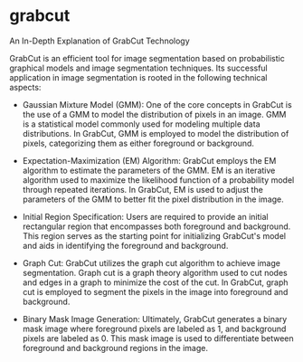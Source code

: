 # grabcut

An In-Depth Explanation of GrabCut Technology

GrabCut is an efficient tool for image segmentation based on probabilistic graphical models and image segmentation techniques. Its successful application in image segmentation is rooted in the following technical aspects:

- Gaussian Mixture Model (GMM): One of the core concepts in GrabCut is the use of a GMM to model the distribution of pixels in an image. GMM is a statistical model commonly used for modeling multiple data distributions. In GrabCut, GMM is employed to model the distribution of pixels, categorizing them as either foreground or background.

- Expectation-Maximization (EM) Algorithm: GrabCut employs the EM algorithm to estimate the parameters of the GMM. EM is an iterative algorithm used to maximize the likelihood function of a probability model through repeated iterations. In GrabCut, EM is used to adjust the parameters of the GMM to better fit the pixel distribution in the image.

- Initial Region Specification: Users are required to provide an initial rectangular region that encompasses both foreground and background. This region serves as the starting point for initializing GrabCut's model and aids in identifying the foreground and background.

- Graph Cut: GrabCut utilizes the graph cut algorithm to achieve image segmentation. Graph cut is a graph theory algorithm used to cut nodes and edges in a graph to minimize the cost of the cut. In GrabCut, graph cut is employed to segment the pixels in the image into foreground and background.

- Binary Mask Image Generation: Ultimately, GrabCut generates a binary mask image where foreground pixels are labeled as 1, and background pixels are labeled as 0. This mask image is used to differentiate between foreground and background regions in the image.
